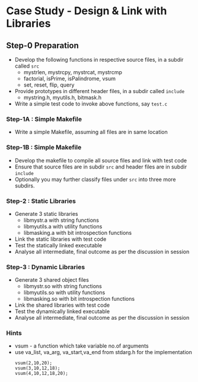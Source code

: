 # Case Study - Design & Link with Libraries

## Step-0 Preparation
* Develop the following functions in respective source files, in a subdir called `src`
  * mystrlen, mystrcpy, mystrcat, mystrcmp  
  * factorial, isPrime, isPalindrome, vsum
  * set, reset, flip, query 
* Provide prototypes in different header files, in a subdir called `include`
  * mystring.h, myutils.h, bitmask.h
* Write a simple test code to invoke above functions, say `test.c`

### Step-1A : Simple Makefile
* Write a simple Makefile, assuming all files are in same location

### Step-1B : Simple Makefile
* Develop the makefile to compile all source files and link with test code
* Ensure that source files are in subdir `src` and header files are in subdir `include`
* Optionally you may further classify files under `src` into three more subdirs.

### Step-2 : Static Libraries
* Generate 3 static libraries
  * libmystr.a with string functions
  * libmyutils.a with utility functions
  * libmasking.a with bit introspection functions
* Link the static libraries with test code
* Test the statically linked executable
* Analyse all intermediate, final outcome as per the discussion in session

### Step-3 : Dynamic Libraries
* Generate 3 shared object files
  * libmystr.so with string functions
  * libmyutils.so with utility functions
  * libmasking.so with bit introspection functions
* Link the shared libraries with test code
* Test the dynamically linked executable
* Analyse all intermediate, final outcome as per the discussion in session

### Hints
* vsum - a function which take variable no.of arguments
* use va_list, va_arg, va_start,va_end from stdarg.h for the implementation
  ```
  vsum(2,10,20); 
  vsum(3,10,12,18);
  vsum(4,10,12,18,20);
  ```
